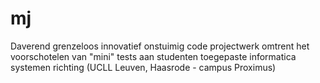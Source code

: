 # mj
Daverend grenzeloos innovatief onstuimig code projectwerk omtrent het voorschotelen van "mini" tests aan studenten toegepaste informatica systemen richting (UCLL Leuven, Haasrode - campus Proximus)
